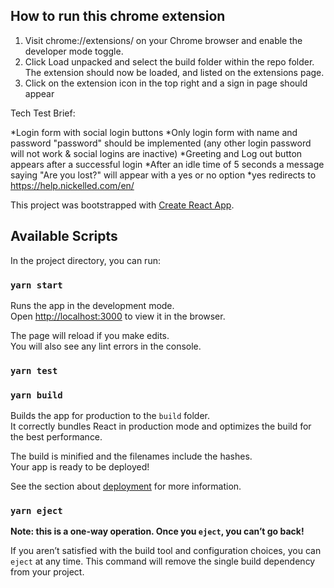 

## How to run this chrome extension

 1. Visit chrome://extensions/ on your Chrome browser and enable the developer mode toggle.
 2. Click Load unpacked and select the build folder within the repo folder. The extension should now be loaded, and listed on the extensions page. 
 3. Click on the extension icon in the top right and a sign in page should appear


Tech Test Brief:

*Login form with social login buttons
*Only login form with name and password "password" should be implemented (any other login password will not work & social logins are inactive)
*Greeting and Log out button appears after a successful login
*After an idle time of 5 seconds a message saying "Are you lost?" will appear with a yes or no option
*yes redirects to https://help.nickelled.com/en/



This project was bootstrapped with [Create React App](https://github.com/facebook/create-react-app).

## Available Scripts

In the project directory, you can run:

### `yarn start`

Runs the app in the development mode.\
Open [http://localhost:3000](http://localhost:3000) to view it in the browser.

The page will reload if you make edits.\
You will also see any lint errors in the console.

### `yarn test`

### `yarn build`

Builds the app for production to the `build` folder.\
It correctly bundles React in production mode and optimizes the build for the best performance.

The build is minified and the filenames include the hashes.\
Your app is ready to be deployed!

See the section about [deployment](https://facebook.github.io/create-react-app/docs/deployment) for more information.

### `yarn eject`

**Note: this is a one-way operation. Once you `eject`, you can’t go back!**

If you aren’t satisfied with the build tool and configuration choices, you can `eject` at any time. This command will remove the single build dependency from your project.
